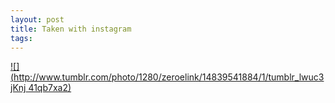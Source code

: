 ```yaml
--- 
layout: post
title: Taken with instagram
tags: 
---
```

[![](http://www.tumblr.com/photo/1280/zeroelink/14839541884/1/tumblr_lwuc3jKnj
41qb7xa2)](http://instagr.am/p/b_cCm/)

